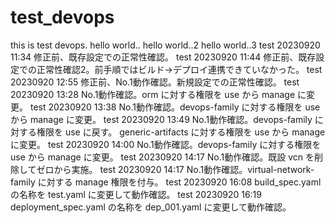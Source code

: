 # test_devops
this is test devops.
hello world..
hello world..2
hello world..3
test 20230920 11:34 修正前、既存設定での正常性確認。
test 20230920 11:44 修正前、既存設定での正常性確認2。前手順ではビルド→デプロイ連携できていなかった。
test 20230920 12:55 修正前、No.1動作確認。新規設定での正常性確認。
test 20230920 13:28 No.1動作確認。orm に対する権限を use から manage に変更。
test 20230920 13:38 No.1動作確認。devops-family に対する権限を use から manage に変更。
test 20230920 13:49 No.1動作確認。devops-family に対する権限を use に戻す。 generic-artifacts に対する権限を use から manage に変更。
test 20230920 14:00 No.1動作確認。devops-family に対する権限を use から manage に変更。
test 20230920 14:17 No.1動作確認。既設 vcn を削除してゼロから実施。
test 20230920 14:17 No.1動作確認。virtual-network-family に対する manage 権限を付与。
test 20230920 16:08 build_spec.yaml の名称を test.yaml に変更して動作確認。
test 20230920 16:19 deployment_spec.yaml の名称を dep_001.yaml に変更して動作確認。

